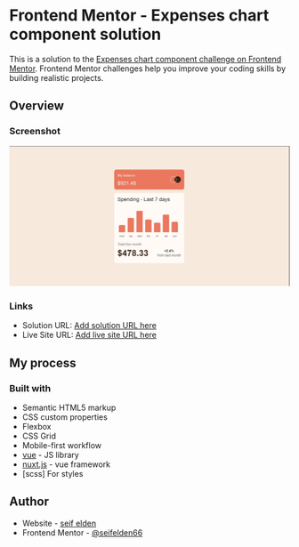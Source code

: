 # Frontend Mentor - Expenses chart component solution

This is a solution to the [Expenses chart component challenge on Frontend Mentor](https://www.frontendmentor.io/challenges/expenses-chart-component-e7yJBUdjwt). Frontend Mentor challenges help you improve your coding skills by building realistic projects. 



## Overview

### Screenshot

![](./images/screenshot.jpg)


### Links

- Solution URL: [Add solution URL here](https://github.com/seifelden66/Expenses-chart-componentfrontend-monetor-)
- Live Site URL: [Add live site URL here](https://your-live-site-url.com)

## My process

### Built with

- Semantic HTML5 markup
- CSS custom properties
- Flexbox
- CSS Grid
- Mobile-first workflow
- [vue](https://vuejs.org/) - JS library
- [nuxt.js](https://nuxtjs.org/) - vue framework
- [scss] For styles


## Author

- Website - [seif elden](https://seif-elden.netlify.app/?fbclid=PAAabBCVvtoSvpl8sd-mVAX6UYpEtESwxYm6FbJ_BhwO0e1m0XzNl_dZLi1rg)
- Frontend Mentor - [@seifelden66](https://www.frontendmentor.io/profile/seifelden66)


